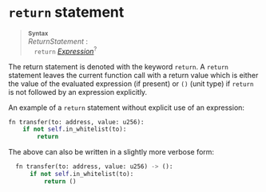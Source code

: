 # `return` statement


> **<sup>Syntax</sup>**\
> _ReturnStatement_ :\
> &nbsp;&nbsp; `return` [_Expression_]<sup>?</sup>

The return statement is denoted with the keyword `return`. A `return` statement leaves the current function call with a return value which is either the value of the evaluated expression (if present) or `()` (unit type) if `return` is not followed by an expression explicitly.


An example of a `return` statement without explicit use of an expression:

```python
fn transfer(to: address, value: u256):
    if not self.in_whitelist(to):
        return
```

The above can also be written in a slightly more verbose form:

```python
  fn transfer(to: address, value: u256) -> ():
      if not self.in_whitelist(to):
          return ()
```

[_Expression_]: expressions.md
[struct]: structs.md
[EIP-838]: https://github.com/ethereum/EIPs/issues/838
